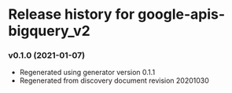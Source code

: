 # Release history for google-apis-bigquery_v2

### v0.1.0 (2021-01-07)

* Regenerated using generator version 0.1.1
* Regenerated from discovery document revision 20201030

